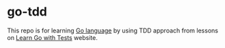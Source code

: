 # go-tdd

This repo is for learning [Go language](https://go.dev/)</u> by using TDD approach from lessons on [Learn Go with Tests](https://quii.gitbook.io/learn-go-with-tests) website.
